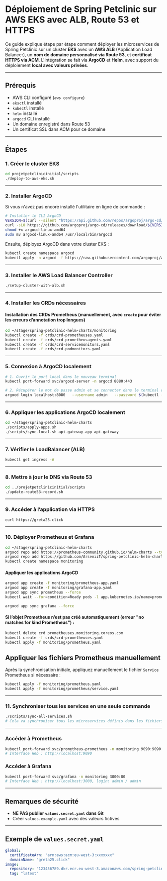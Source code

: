 # Déploiement de Spring Petclinic sur AWS EKS avec ALB, Route 53 et HTTPS

Ce guide explique étape par étape comment déployer les microservices de Spring Petclinic sur un cluster **EKS**
avec un **AWS ALB** (Application Load Balancer), un **nom de domaine personnalisé via Route 53**, et
**certificat HTTPS via ACM**. L'intégration se fait via **ArgoCD** et **Helm**, avec support du déploiement **local avec valeurs privées**.

---

## Prérequis

- AWS CLI configuré (`aws configure`)
- `eksctl` installé
- `kubectl` installé
- `helm` installé
- `argocd` CLI installé
- Un domaine enregistré dans Route 53
- Un certificat SSL dans ACM pour ce domaine

---

## Étapes

### 1. Créer le cluster EKS

```bash
cd projetpetclinicinitial/scripts
./deploy-to-aws-eks.sh
```

---

### 2. Installer ArgoCD

Si vous n'avez pas encore installé l'utilitaire en ligne de commande :

```bash
# Installer le CLI ArgoCD
VERSION=$(curl --silent "https://api.github.com/repos/argoproj/argo-cd/releases/latest" | jq -r .tag_name)
curl -sLO https://github.com/argoproj/argo-cd/releases/download/${VERSION}/argocd-linux-amd64
chmod +x argocd-linux-amd64
sudo mv argocd-linux-amd64 /usr/local/bin/argocd
```

Ensuite, déployez ArgoCD dans votre cluster EKS :

```bash
kubectl create namespace argocd
kubectl apply -n argocd -f https://raw.githubusercontent.com/argoproj/argo-cd/stable/manifests/install.yaml
```

---

### 3. Installer le AWS Load Balancer Controller

```bash
./setup-cluster-with-alb.sh
```

---

### 4. Installer les CRDs nécessaires

#### Installation des CRDs Prometheus (manuellement, avec `create` pour éviter les erreurs d’annotation trop longues)

```bash
cd ~/stage/spring-petclinic-helm-charts/monitoring
kubectl create -f crds/crd-prometheuses.yaml
kubectl create -f crds/crd-prometheusagents.yaml
kubectl create -f crds/crd-servicemonitors.yaml
kubectl create -f crds/crd-podmonitors.yaml
```

---

### 5. Connexion à ArgoCD localement

```bash
# 1. Ouvrir le port local dans le nouveau terminal
kubectl port-forward svc/argocd-server -n argocd 8080:443
```

```bash
# 2. Récupérer le mot de passe admin et se connecter dans le terminal où vous aler utiliser argocd
argocd login localhost:8080   --username admin   --password $(kubectl -n argocd get secret argocd-initial-admin-secret -o jsonpath="{.data.password}" | base64 -d)   --insecure
```

---

### 6. Appliquer les applications ArgoCD localement

```bash
cd ~/stage/spring-petclinic-helm-charts
./scripts/apply-apps.sh
./scripts/sync-local.sh api-gateway-app api-gateway
```

---

### 7. Vérifier le LoadBalancer (ALB)

```bash
kubectl get ingress -A
```

---

### 8. Mettre à jour le DNS via Route 53

```bash
cd ../projetpetclinicinitial/scripts
./update-route53-record.sh
```

---

### 9. Accéder à l’application via HTTPS

```bash
curl https://greta25.click
```

---

### 10. Déployer Prometheus et Grafana

```bash
cd ~/stage/spring-petclinic-helm-charts
argocd repo add https://prometheus-community.github.io/helm-charts --type helm --name prometheus-community
argocd repo add https://github.com/ArseniiT/spring-petclinic-helm-charts.git --type git
kubectl create namespace monitoring
```

#### Appliquer les applications ArgoCD

```bash
argocd app create -f monitoring/prometheus-app.yaml
argocd app create -f monitoring/grafana-app.yaml
argocd app sync prometheus --force
kubectl wait --for=condition=Ready pods -l app.kubernetes.io/name=prometheus -n monitoring --timeout=180s

argocd app sync grafana --force
```

#### Si l’objet Prometheus n’est pas créé automatiquement (erreur "no matches for kind Prometheus") :

```bash
kubectl delete crd prometheuses.monitoring.coreos.com
kubectl create -f crds/crd-prometheuses.yaml
kubectl apply -f monitoring/prometheus.yaml
```

## Appliquer les fichiers Prometheus manuellement

Après la synchronisation initiale, appliquez manuellement le fichier `Service` Prometheus si nécessaire :

```bash
kubectl apply -f monitoring/prometheus.yaml
kubectl apply -f monitoring/prometheus/service.yaml
```


---

### 11. Synchroniser tous les services en une seule commande

```bash
./scripts/sync-all-services.sh
# Cela va synchroniser tous les microservices définis dans les fichiers -app.yaml
```


---

### Accéder à Prometheus

```bash
kubectl port-forward svc/prometheus-prometheus -n monitoring 9090:9090
# Interface Web : http://localhost:9090
```

### Accéder à Grafana

```bash
kubectl port-forward svc/grafana -n monitoring 3000:80
# Interface Web : http://localhost:3000, login: admin / admin
```

---

## Remarques de sécurité

- **NE PAS publier `values.secret.yaml` dans Git**
- Créer `values.example.yaml` avec des valeurs fictives

---

## Exemple de `values.secret.yaml`

```yaml
global:
  certificateArn: "arn:aws:acm:eu-west-3:xxxxxxx"
  domainName: "greta25.click"
image:
  repository: "123456789.dkr.ecr.eu-west-3.amazonaws.com/spring-petclinic/api-gateway"
  tag: "latest"
```